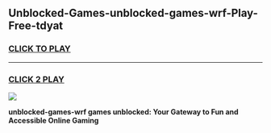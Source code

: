 
## Unblocked-Games-unblocked-games-wrf-Play-Free-tdyat
<h3>
<a href="https://premium76.site?title=unblocked-games-wrf&ref=15A">CLICK TO PLAY</a></h3>
<hr>

<h3>
<a href="https://premium76.site?title=unblocked-games-wrf&ref=15A">CLICK 2 PLAY</a>
  
</h3>

<a href="https://premium76.site?title=unblocked-games-wrf&ref=15A"><img src="https://clearcache.store/games.png"></a>


**unblocked-games-wrf games unblocked: Your Gateway to Fun and Accessible Online Gaming**
